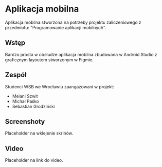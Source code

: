 # Aplikacja mobilna

Aplikacja mobilna stworzona na potrzeby projektu zaliczeniowego z przedmiotu: "Programowanie aplikacji mobilnych".

## Wstęp

Bardzo prosta w obsłudze aplikacja mobilna zbudowana w Android Studio z graficznym layoutem stworzonym w Figmie.

## Zespół

Studenci WSB we Wrocławiu zaangażowani w projekt:

* Melani Szwit
* Michał Paśko
* Sebastian Grodziński

## Screenshoty

Placeholder na wklejenie skrinów.

## Video

Placeholder na link do video.




